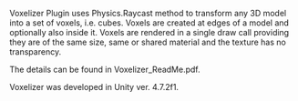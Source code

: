 Voxelizer Plugin uses Physics.Raycast method to transform any 3D model into a set of voxels, i.e. cubes. Voxels are created at edges of a model and optionally also inside it. Voxels are rendered in a single draw call providing they are of the same size, same or shared material and the texture has no transparency.

The details can be found in Voxelizer_ReadMe.pdf.

Voxelizer was developed in Unity ver. 4.7.2f1.

